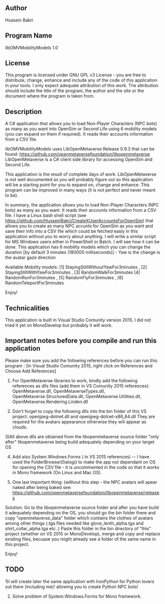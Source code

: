 Author
-----
Hussein Bakri

Program Name
-----------
libOMVMobilityModels 1.0

License
-------
This program is licensed under GNU GPL v3 License - you are free to distribute, change, enhance and include any of the code of this application in your tools.
I only expect adequate attribution of this work. The attribution should include the title of the program, the author and the site or the document where the program is taken from.

Description
-----------
A C# application that allows you to load  Non-Player Characters (NPC bots) as many as you want into OpenSim or Second Life using 6 mobility models (you can expand on them if required). It reads their accounts information from a CSV file. 

libOMVMobilityModels uses LibOpenMetaverse Release 0.9.3 that can be found: https://github.com/openmetaversefoundation/libopenmetaverse
LibOpenMetaverse is a C# client side library for accessing OpenSim and Second Life.

This application is the result of complete days of work. LibOpenMetaverse is not well documented as you will probably figure out so this application will be a starting point for you to expand on, change and enhance. This program can be improved in many ways (it is not perfect and never meant to be).

In summary, the application allows you to load  Non-Player Characters (NPC bots) as many as you want. It reads their accounts information from a CSV file. I have a Linux bash shell script (see https://github.com/HusseinBakri/CreateXUserAccountsForOpenSim) that allows you to create as many NPC accunts for OpenSim as you want and save their info into a CSV file which could be fetched easly in this application without you to worry about anything. 
I will write a similar script for MS Windows users either in PowerShell or Batch. I will see how it can be done.
This application has 6 mobility models  which you can change the duration [by default 3 minutes (180000 milliseconds)] - Yaw is the change is the avatar gaze direction

Available Mobility models: [1] StayingStillWithoutYawFor3minutes , [2] StayingStillWithYawFor3minutes , [3] RandomWalkFor3minutes
[4] RandomRunFor3minutes , [5] RandomFlyFor3minutes , [6] RandomTeleportFor3minutes

Enjoy!

Technicalities
-------------
This application is built in Visual Studio Comunity version 2015. I did not tried it yet on MonoDevelop but probably it will work. 

Important notes before you compile and run this application
----------------------------------------------------------
Please make sure you add the following references before you can run this program : [In Visual Studio Comunity 2015, right click on References and Choose Add References]

1) For OpenMetaverse libraries to work, kindly add the following references as dlls files (add them in VS Comunity 2015 references):
OpenMetaverse.dll, OpenMetaverseTypes.dll, OpenMetaverse.StructuredData.dll, OpenMetaverse.Utilities.dll, OpenMetaverse.Rendering.Linden.dll

2) Don't forget to copy the following dlls into the bin folder of this VS project: openjpeg-dotnet.dll and openjpeg-dotnet-x86_64.dll They are required for the avatars appearance otherwise they will appear as clouds.

3)All above dlls are obtained from the libopenmetaverse source folder "only after" libopenmetaverse being build adequately depending on your target OS

4) Add also System.Windows.Forms ( in VS 2015 references) -- I have used the FolderBrowserDialog() to make the app not dependant on OS for opening the CSV file - it is uncommented in the code so that it works in Mono framework (On Linux and Mac OS).

5) One last important thing: (without this step - the NPC avatars will apear naked after being baked see: https://github.com/openmetaversefoundation/libopenmetaverse/releases

Solution:
Go to the libopenmetaverse source folder and after you have build it adequately depending on the OS, you should go the bin folder there and copy "openmetaverse_data" folder which contains the clothes of avatars among other things (.tga files needed like  glove_lenth_alpha.tga and shirt_collar_alpha.tga etc..)
Paste this folder in the bin directory of "this" project (whether on VS 2015 or MonoDevelop), merge and copy and replace existing files, becuase you might already see a folder of the same name in this project.

Enjoy!
 
TODO
-----
1)I will create later the same application with IronPython for Python lovers out there (including me)! allowing you to create Python NPC bots!

2) Solve problem of System.Windows.Forms for Mono framework.

